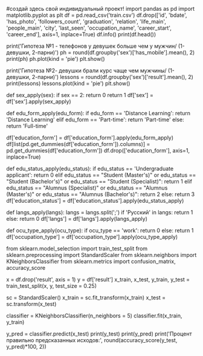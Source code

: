 
#создай здесь свой индивидуальный проект!
import pandas as pd 
import matplotlib.pyplot as plt
df = pd.read_csv('train.csv')
df.drop(['id', 'bdate', 'has_photo', 'followers_count', 'graduation', 'relation', 'life_main', 'people_main', 'city', 'last_seen', 'occupation_name', 'career_start', 'career_end'], axis=1, inplace=True)
df.info()
print(df.head())

print('Гипотеза №1 - телефонов у девушек больше чем у мужчин/ (1-девушки, 2-парни)')
ph = round(df.groupby('sex')['has_mobile'].mean(), 2)
print(ph)
ph.plot(kind = 'pie')
plt.show()

print('Гипотеза №2- девушки брали курс чаще чем мужчины/ (1-девушки, 2-парни)')
lessons = round(df.groupby('sex')['result'].mean(), 2)
print(lessons)
lessons.plot(kind = 'pie')
plt.show()

def sex_apply(sex):
    if sex == 2:
        return 0
    return 1
df['sex'] = df['sex'].apply(sex_apply)

def edu_form_apply(edu_form):
    if edu_form == 'Distance Learning':
        return 'Distance Learning'
    elif edu_form == 'Part-time':
        return 'Part-time'
    else:
        return 'Full-time'

df['education_form'] = df['education_form'].apply(edu_form_apply)
df[list(pd.get_dummies(df['education_form']).columns)] = pd.get_dummies(df['education_form'])
df.drop(['education_form'], axis=1, inplace=True)


def edu_status_apply(edu_status):
    if edu_status == 'Undergraduate applicant':
        return 0
    elif edu_status == "Student (Master's)" or edu_status == "Student (Bachelor's)" or edu_status == "Student (Specialist)":
        return 1
    elif edu_status == "Alumnus (Specialist)" or edu_status == "Alumnus (Master's)" or edu_status == "Alumnus (Bachelor's)":
        return 2
    else:
        return 3
df['education_status'] = df['education_status'].apply(edu_status_apply)

def langs_apply(langs):
    langs = langs.split(';')
    if 'Русский' in langs:
        return 1
    else:
        return 0
df['langs'] = df['langs'].apply(langs_apply)

def ocu_type_apply(ocu_type):
    if ocu_type == 'work':
        return 0
    else:
        return 1
df['occupation_type'] = df['occupation_type'].apply(ocu_type_apply)

from sklearn.model_selection import train_test_split
from sklearn.preprocessing import StandardScaler
from sklearn.neighbors import KNeighborsClassifier
from sklearn.metrics import confusion_matrix, accuracy_score

x = df.drop('result', axis = 1)
y = df['result']
x_train, x_test, y_train, y_test = train_test_split(x, y, test_size = 0.25)

sc = StandardScaler()
x_train = sc.fit_transform(x_train)
x_test = sc.transform(x_test)

classifier = KNeighborsClassifier(n_neighbors = 5)
classifier.fit(x_train, y_train)

y_pred = classifier.predict(x_test)
print(y_test)
print(y_pred)
print('Процент правильно предсказанных исходов:', round(accuracy_score(y_test, y_pred)*100, 2))
